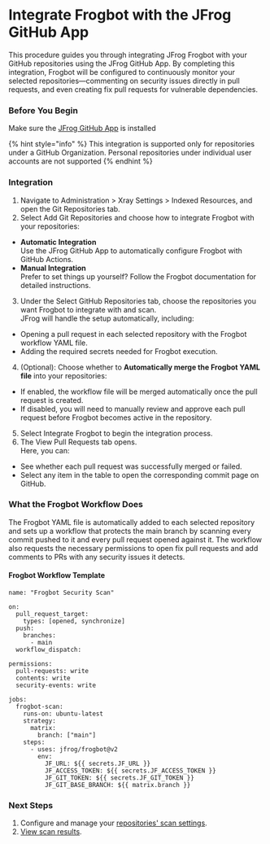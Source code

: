 # Integrate Frogbot with the JFrog GitHub App

This procedure guides you through integrating JFrog Frogbot with your GitHub repositories using the JFrog GitHub App. By completing this integration, Frogbot will be configured to continuously monitor your selected repositories—commenting on security issues directly in pull requests, and even creating fix pull requests for vulnerable dependencies.

### Before You Begin

Make sure the [JFrog GitHub App](https://jfrog.com/help/r/jfrog-platform-administration-documentation/integration-with-github) is installed

{% hint style="info" %}
This integration is supported only for repositories under a GitHub Organization. Personal repositories under individual user accounts are not supported
{% endhint %}

### Integration

1. Navigate to Administration > Xray Settings > Indexed Resources, and open the Git Repositories tab.
2. Select Add Git Repositories and choose how to integrate Frogbot with your repositories:

* **Automatic Integration**\
  Use the JFrog GitHub App to automatically configure Frogbot with GitHub Actions.
* **Manual Integration**\
  Prefer to set things up yourself? Follow the Frogbot documentation for detailed instructions.

3. Under the Select GitHub Repositories tab, choose the repositories you want Frogbot to integrate with and scan.\
   JFrog will handle the setup automatically, including:

* Opening a pull request in each selected repository with the Frogbot workflow YAML file.
* Adding the required secrets needed for Frogbot execution.

4. (Optional): Choose whether to **Automatically merge the Frogbot YAML file** into your repositories:

* If enabled, the workflow file will be merged automatically once the pull request is created.
* If disabled, you will need to manually review and approve each pull request before Frogbot becomes active in the repository.

5. Select Integrate Frogbot to begin the integration process.
6. The View Pull Requests tab opens.\
   Here, you can:

* See whether each pull request was successfully merged or failed.
* Select any item in the table to open the corresponding commit page on GitHub.

### What the Frogbot Workflow Does

The Frogbot YAML file is automatically added to each selected repository and sets up a workflow that protects the main branch by scanning every commit pushed to it and every pull request opened against it. The workflow also requests the necessary permissions to open fix pull requests and add comments to PRs with any security issues it detects.

#### Frogbot Workflow Template

```
name: "Frogbot Security Scan"

on:
  pull_request_target: 
    types: [opened, synchronize]
  push:
    branches:
      - main
  workflow_dispatch:

permissions:
  pull-requests: write
  contents: write
  security-events: write

jobs:
  frogbot-scan:
    runs-on: ubuntu-latest
    strategy:
      matrix:
        branch: ["main"]
    steps:
      - uses: jfrog/frogbot@v2
        env:
          JF_URL: ${{ secrets.JF_URL }}
          JF_ACCESS_TOKEN: ${{ secrets.JF_ACCESS_TOKEN }}
          JF_GIT_TOKEN: ${{ secrets.JF_GIT_TOKEN }}
          JF_GIT_BASE_BRANCH: ${{ matrix.branch }}
```

### Next Steps

1. Configure and manage your [repositories' scan settings](https://jfrog.com/help/r/jfrog-security-user-guide/shift-left-on-security/git-repository-scans-and-results/git-repository-configuration).
2. [View scan results](https://jfrog.com/help/r/jfrog-security-user-guide/shift-left-on-security/git-repository-scans-and-results/view-git-repository-scan-results).
